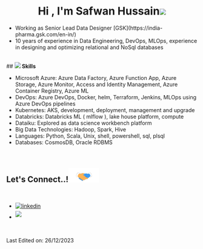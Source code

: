 <h1 align="center"><b>Hi , I'm Safwan Hussain</b><img src="https://media.giphy.com/media/hvRJCLFzcasrR4ia7z/giphy.gif" width="35"></h1>
<ul>
	<li>
	  Working as Senior Lead Data Designer [GSK](https://india-pharma.gsk.com/en-in/) <br>
	</li>
	<li>
	  10 years of experience in Data Engineering, DevOps, MLOps, experience in designing and optimizing relational and NoSql databases
	</li>
</ul>
<br>
## <img src="https://media2.giphy.com/media/QssGEmpkyEOhBCb7e1/giphy.gif?cid=ecf05e47a0n3gi1bfqntqmob8g9aid1oyj2wr3ds3mg700bl&rid=giphy.gif" width ="25"><b> Skills</b>
<br>

* Microsoft Azure: Azure Data Factory, Azure Function App, Azure Storage, Azure Monitor, Access and Identity Management, Azure Container Registry, Azure ML
* DevOps: Azure DevOps, Docker, helm, Terraform, Jenkins, MLOps using Azure DevOps pipelines
* Kubernetes: AKS, development, deployment, management and upgrade
* Databricks: Databricks ML ( mlflow ), lake house platform, compute
* Dataiku: Explored as data science workbench platform
* Big Data Technologies: Hadoop, Spark, Hive
* Languages: Python, Scala, Unix, shell, powershell, sql, plsql
* Databases: CosmosDB, Oracle RDBMS

<br>

## <b> Let's Connect..!</b><img src="https://github.com/0xAbdulKhalid/0xAbdulKhalid/raw/main/assets/mdImages/handshake.gif" width ="80">
<br>
<div align='left'>

<ul>

<li>
<a href="www.linkedin.com/in/safwan-hussain-b94882111" target="_blank">
<img src="https://img.shields.io/badge/linkedin:  SafwanHussain-%2300acee.svg?color=405DE6&style=for-the-badge&logo=linkedin&logoColor=white" alt=linkedin style="margin-bottom: 5px;"/>
</a>
</li>


<li>
<a href="mailto:safwan.0310.hussain@gmail.com" target="_blank">
<img src="https://img.shields.io/badge/gmail:  SafwanHussain-%23EA4335.svg?style=for-the-badge&logo=gmail&logoColor=white" t=mail style="margin-bottom: 5px;" />
</a>
</li>

</ul>
	
<br>

Last Edited on: 26/12/2023
